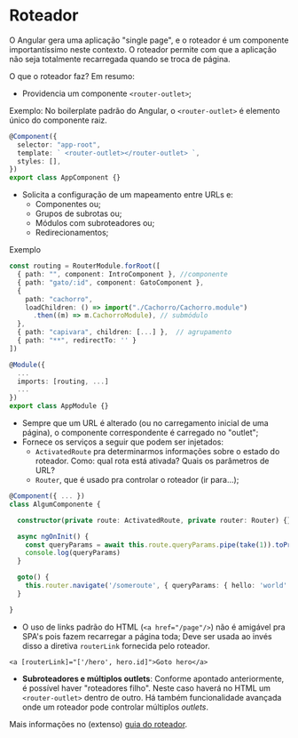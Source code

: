 # Roteador

O Angular gera uma aplicação "single page", e o roteador é um componente importantíssimo neste contexto. O roteador permite com que a aplicação não seja totalmente recarregada quando se troca de página.

O que o roteador faz? Em resumo:

* Providencia um componente `<router-outlet>`;

Exemplo: No boilerplate padrão do Angular, o `<router-outlet>` é elemento único do componente raiz.

```typescript
@Component({
  selector: "app-root",
  template: ` <router-outlet></router-outlet> `,
  styles: [],
})
export class AppComponent {}
```

* Solicita a configuração de um mapeamento entre URLs e:
  * Componentes ou;
  * Grupos de subrotas ou;
  * Módulos com subroteadores ou;
  * Redirecionamentos;

Exemplo

```typescript
const routing = RouterModule.forRoot([
  { path: "", component: IntroComponent }, //componente
  { path: "gato/:id", component: GatoComponent },
  {
    path: "cachorro",
    loadChildren: () => import("./Cachorro/Cachorro.module")
      .then((m) => m.CachorroModule), // submódulo
  },
  { path: "capivara", children: [...] },  // agrupamento
  { path: "**", redirectTo: '' }
])

@Module({
  ...
  imports: [routing, ...]
  ...
})
export class AppModule {}
```

* Sempre que um URL é alterado \(ou no carregamento inicial de uma página\), o componente correspondente é carregado no "outlet";
* Fornece os serviços a seguir que podem ser injetados:
  * `ActivatedRoute` pra determinarmos informações sobre o estado do roteador. Como: qual rota está ativada? Quais os parâmetros de URL?
  * `Router`, que é usado pra controlar o roteador \(ir para...\);

```typescript
@Component({ ... })
class AlgumComponente {

  constructor(private route: ActivatedRoute, private router: Router) {}

  async ngOnInit() {
    const queryParams = await this.route.queryParams.pipe(take(1)).toPromise()
    console.log(queryParams)
  }

  goto() {
    this.router.navigate('/someroute', { queryParams: { hello: 'world' } })
  }

}
```

* O uso de links padrão do HTML \(`<a href="/page"/>`\) não é amigável pra SPA's pois fazem recarregar a página toda; Deve ser usada ao invés disso a diretiva `routerLink` fornecida pelo roteador.

```markup
<a [routerLink]="['/hero', hero.id]">Goto hero</a>
```

* **Subroteadores e múltiplos outlets**: Conforme apontado anteriormente, é possível haver "roteadores filho". Neste caso haverá no HTML um `<router-outlet>` dentro de outro. Há também funcionalidade avançada onde um roteador pode controlar múltiplos _outlets_.

Mais informações no \(extenso\) [guia do roteador](https://angular.io/guide/router-tutorial-toh).

